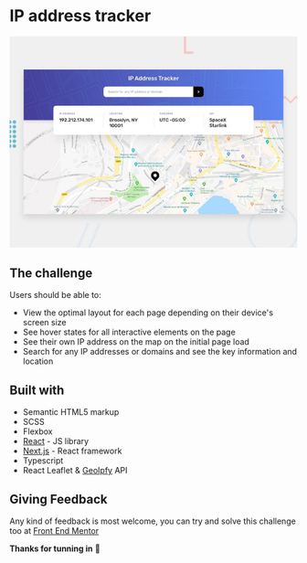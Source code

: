 # IP address tracker

![IP address tracker preview image](./public/design/desktop-preview.jpg)

## The challenge

Users should be able to:

- View the optimal layout for each page depending on their device's screen size
- See hover states for all interactive elements on the page
- See their own IP address on the map on the initial page load
- Search for any IP addresses or domains and see the key information and location

## Built with

- Semantic HTML5 markup
- SCSS
- Flexbox
- [React](https://reactjs.org/) - JS library
- [Next.js](https://nextjs.org/) - React framework
- Typescript
- React Leaflet & <a href="https://geo.ipify.org">GeoIpfy</a> API

## Giving Feedback

Any kind of feedback is most welcome, you can try and solve this challenge too at <a href="https://frontendmentor.io">Front End Mentor</a>

**Thanks for tunning in** 🚀
